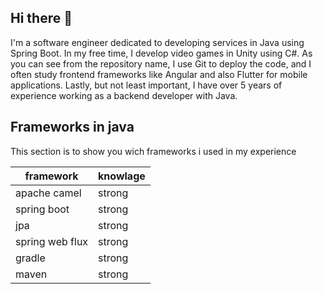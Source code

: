 ## Hi there 👋

I'm a software engineer dedicated to developing services in Java using Spring Boot. In my free time, I develop video games in Unity using C#. As you can see from the repository name, I use Git to deploy the code, and I often study frontend frameworks like Angular and also Flutter for mobile applications. Lastly, but not least important, I have over 5 years of experience working as a backend developer with Java.

## Frameworks in java

This section is to show you wich frameworks i used in my experience

|framework|knowlage|
|---------|----------|
|apache camel| strong |
|spring boot| strong|
|jpa|strong|
|spring web flux| strong|
|gradle|strong|
|maven|strong

<!--
**cristhianhoyos/cristhianhoyos** is a ✨ _special_ ✨ repository because its `README.md` (this file) appears on your GitHub profile.

Here are some ideas to get you started:

- 🔭 I’m currently working on ...
- 🌱 I’m currently learning ...
- 👯 I’m looking to collaborate on ...
- 🤔 I’m looking for help with ...
- 💬 Ask me about ...
- 📫 How to reach me: ...
- 😄 Pronouns: ...
- ⚡ Fun fact: ...
-->
